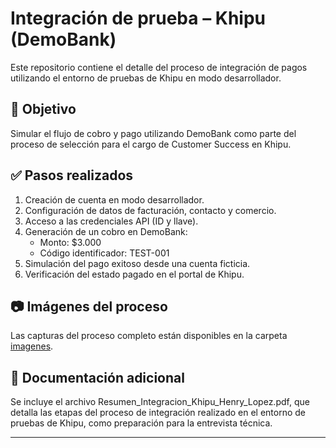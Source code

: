 # Integración de prueba – Khipu (DemoBank)

Este repositorio contiene el detalle del proceso de integración de pagos utilizando el entorno de pruebas de Khipu en modo desarrollador.

## 📌 Objetivo

Simular el flujo de cobro y pago utilizando DemoBank como parte del proceso de selección para el cargo de Customer Success en Khipu.

## ✅ Pasos realizados

1. Creación de cuenta en modo desarrollador.
2. Configuración de datos de facturación, contacto y comercio.
3. Acceso a las credenciales API (ID y llave).
4. Generación de un cobro en DemoBank:
   - Monto: $3.000
   - Código identificador: TEST-001
5. Simulación del pago exitoso desde una cuenta ficticia.
6. Verificación del estado pagado en el portal de Khipu.

## 📷 Imágenes del proceso

Las capturas del proceso completo están disponibles en la carpeta [imagenes](imagenes).

## 📄 Documentación adicional

Se incluye el archivo Resumen_Integracion_Khipu_Henry_Lopez.pdf, que detalla las etapas del proceso de integración realizado en el entorno de pruebas de Khipu, como preparación para la entrevista técnica.

---
